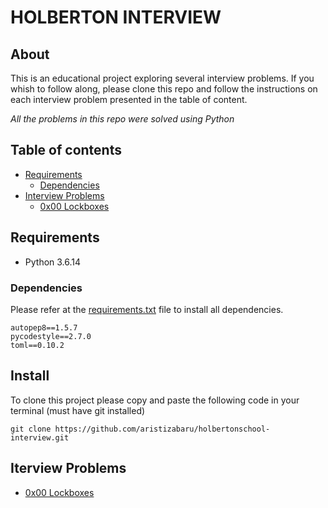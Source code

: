 # HOLBERTON INTERVIEW

## About

This is an educational project exploring several interview problems. If you whish to follow along, please clone this repo and follow the instructions on each interview problem presented in the table of content.

_All the problems in this repo were solved using Python_

## Table of contents

- [Requirements](#requirements)
  - [Dependencies](#dependencies)
- [Interview Problems](#interview-problems)
  - [0x00 Lockboxes](#0x00-lockboxes)

## Requirements

- Python 3.6.14

### Dependencies

Please refer at the [requirements.txt](requirements.txt) file to install all dependencies.

```
autopep8==1.5.7
pycodestyle==2.7.0
toml==0.10.2
```

## Install

To clone this project please copy and paste the following code in your terminal (must have git installed)

```
git clone https://github.com/aristizabaru/holbertonschool-interview.git
```

## Iterview Problems

- [0x00 Lockboxes](0x00-lockboxes)
